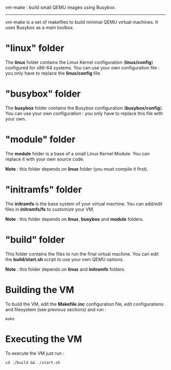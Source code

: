 vm-make : build small QEMU images using Busybox.

--------------------------

vm-make is a set of makefiles to build minimal QEMU virtual machines. It uses Busybox as a main toolbox.

# "linux" folder

The **linux** folder contains the Linux Kernel configuration (__linux/config__) configured for x86-64 systems. You can use your own configuration file : you only have to replace the __linux/config__ file.

# "busybox" folder

The **busybox** folder contains the Busybox configuration (__busybox/config__). You can use your own configuration : you only have to replace this file with your own.

# "module" folder

The **module** folder is a base of a small Linux Kernel Module. You can replace it with your own source code.

__Note__ : this folder depends on **linux** folder (you must compile it first).

# "initramfs" folder

The **initramfs** is the base system of your virtual machine. You can add/edit files in **initramfs/fs** to customize your VM.

__Note__ : this folder depends on **linux**, **busybox** and **module** folders.

# "build" folder

This folder contains the files to run the final virtual machine. You can edit the **build/start.sh** script to use your own QEMU options.

__Note__ : this folder depends on **linux** and **initramfs** folders.


# Building the VM

To build the VM, edit the **Makefile.inc** configuration file, edit configurations and filesystem (see previous sections) and run :

``` shell
make
```

# Executing the VM

To execute the VM just run :

``` shell
cd ./build && ./start.sh
```
